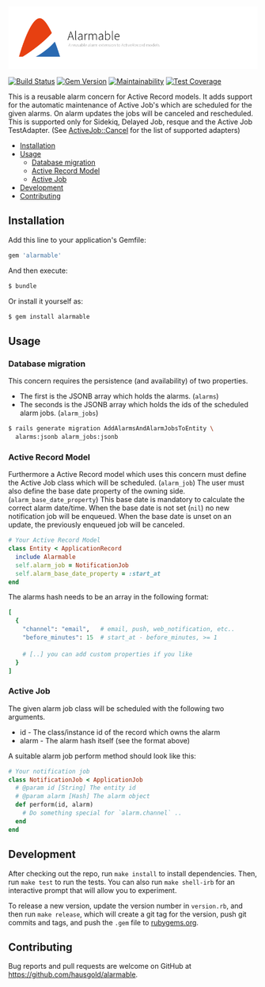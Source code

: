 ![Alarmable](doc/assets/project.png)

[![Build Status](https://travis-ci.org/hausgold/alarmable.svg?branch=master)](https://travis-ci.org/hausgold/alarmable)
[![Gem Version](https://badge.fury.io/rb/alarmable.svg)](https://badge.fury.io/rb/alarmable)
[![Maintainability](https://api.codeclimate.com/v1/badges/f19eedf4a7e280b8f835/maintainability)](https://codeclimate.com/github/hausgold/alarmable/maintainability)
[![Test Coverage](https://api.codeclimate.com/v1/badges/f19eedf4a7e280b8f835/test_coverage)](https://codeclimate.com/github/hausgold/alarmable/test_coverage)

This is a reusable alarm concern for Active Record models. It adds support for
the automatic maintenance of Active Job's which are scheduled for the given
alarms. On alarm updates the jobs will be canceled and rescheduled. This is
supported only for Sidekiq, Delayed Job, resque and the Active Job TestAdapter.
(See [ActiveJob::Cancel](https://github.com/y-yagi/activejob-cancel) for the
list of supported adapters)

- [Installation](#installation)
- [Usage](#usage)
  - [Database migration](#database-migration)
  - [Active Record Model](#active-record-model)
  - [Active Job](#active-job)
- [Development](#development)
- [Contributing](#contributing)

## Installation

Add this line to your application's Gemfile:

```ruby
gem 'alarmable'
```

And then execute:

```bash
$ bundle
```

Or install it yourself as:

```bash
$ gem install alarmable
```

## Usage

### Database migration

This concern requires the persistence (and availability) of two properties.

* The first is the JSONB array which holds the alarms. (`alarms`)
* The seconds is the JSONB array which holds the ids of the
  scheduled alarm jobs. (`alarm_jobs`)

```bash
$ rails generate migration AddAlarmsAndAlarmJobsToEntity \
  alarms:jsonb alarm_jobs:jsonb
```

### Active Record Model

Furthermore a Active Record model which uses this concern must define the
Active Job class which will be scheduled. (`alarm_job`) The user must also
define the base date property of the owning side.
(`alarm_base_date_property`) This base date is mandatory to calculate the
correct alarm date/time. When the base date is not set (`nil`) no new
notification job will be enqueued. When the base date is unset on an update,
the previously enqueued job will be canceled.

```ruby
# Your Active Record Model
class Entity < ApplicationRecord
  include Alarmable
  self.alarm_job = NotificationJob
  self.alarm_base_date_property = :start_at
end
```

The alarms hash needs to be an array in the following format:

```ruby
[
  {
    "channel": "email",   # email, push, web_notification, etc..
    "before_minutes": 15  # start_at - before_minutes, >= 1

    # [..] you can add custom properties if you like
  }
]
```

### Active Job

The given alarm job class will be scheduled with the following two arguments.

* id - The class/instance id of the record which owns the alarm
* alarm - The alarm hash itself (see the format above)

A suitable alarm job perform method should look like this:

```ruby
# Your notification job
class NotificationJob < ApplicationJob
  # @param id [String] The entity id
  # @param alarm [Hash] The alarm object
  def perform(id, alarm)
    # Do something special for `alarm.channel` ..
  end
end
```

## Development

After checking out the repo, run `make install` to install dependencies. Then,
run `make test` to run the tests. You can also run `make shell-irb` for an
interactive prompt that will allow you to experiment.

To release a new version, update the version number in `version.rb`, and then
run `make release`, which will create a git tag for the version, push git
commits and tags, and push the `.gem` file to
[rubygems.org](https://rubygems.org).

## Contributing

Bug reports and pull requests are welcome on GitHub at
https://github.com/hausgold/alarmable.
